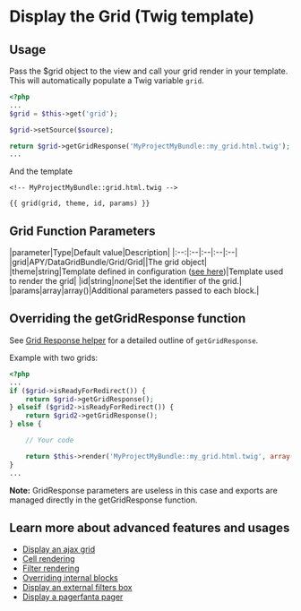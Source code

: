 # Display the Grid (Twig template)

## Usage

Pass the $grid object to the view and call your grid render in your template.  This will automatically populate a
Twig variable ```grid```.

```php
<?php
...
$grid = $this->get('grid');

$grid->setSource($source);

return $grid->getGridResponse('MyProjectMyBundle::my_grid.html.twig');
...
```

And the template

```djanjo
<!-- MyProjectMyBundle::grid.html.twig -->

{{ grid(grid, theme, id, params) }}
```

## Grid Function Parameters

|parameter|Type|Default value|Description|
|:--:|:--|:--|:--|:--|
|grid|APY/DataGridBundle/Grid/Grid||The grid object|
|theme|string|Template defined in configuration ([see here](overriding_internal_blocks.md#external-template))|Template used to render the grid|
|id|string|_none_|Set the identifier of the grid.|
|params|array|array()|Additional parameters passed to each block.|

## Overriding the getGridResponse function

See [Grid Response helper](../grid_configuration/grid_response.md) for a detailed outline of ```getGridResponse```.

Example with two grids:

```php
<?php
...
if ($grid->isReadyForRedirect()) {
    return $grid->getGridResponse();
} elseif ($grid2->isReadyForRedirect()) {
    return $grid2->getGridResponse();
} else {

    // Your code

    return $this->render('MyProjectMyBundle::my_grid.html.twig', array('grid' => $grid, 'grid2' => $grid2));
}
...
```

**Note:** GridResponse parameters are useless in this case and exports are managed directly in the getGridResponse function.

## Learn more about advanced features and usages

* [Display an ajax grid](render_an_ajax_grid.md)
* [Cell rendering](cell_rendering.md)
* [Filter rendering](filter_rendering.md)
* [Overriding internal blocks](overriding_internal_blocks.md)
* [Display an external filters box](render_external_filters.md)
* [Display a pagerfanta pager](render_pagerfanta_pager.md)
